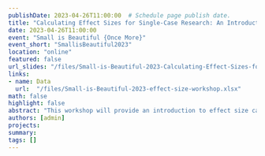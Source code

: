 ```yaml
---
publishDate: 2023-04-26T11:00:00  # Schedule page publish date.
title: "Calculating Effect Sizes for Single-Case Research: An Introduction to the SingleCaseES and scdhlm Web Applications and R Packages"
date: 2023-04-26T11:00:00
event: "Small is Beautiful {Once More}"
event_short: "SmallisBeautiful2023"
location: "online"
featured: false
url_slides: "/files/Small-is-Beautiful-2023-Calculating-Effect-Sizes-for-Single-Case-Research.pdf"
links:
- name: Data
  url:  "/files/Small-is-Beautiful-2023-effect-size-workshop.xlsx"
math: false
highlight: false
abstract: "This workshop will provide an introduction to effect size calculations for single-case research designs, focused on two interactive web applications (or “apps”) and accompanying R packages. I will begin by describing how to organize raw data from a single-case or n-of-1 study for purposes of using the apps, as well as for archiving and sharing with the research community. I will then introduce the SingleCaseES app, which provides tools for calculating case-specific effect size indices such as the non-overlap of all pairs, within-case standardized mean difference, and log-response ratio. All of these effect sizes describe intervention effects at the level of the individual participant. I will demonstrate use of the SingleCaseES app for calculating an effect size from a single data series as well as for calculating one or multiple effect sizes across multiple data series (with the latter being especially useful when conducting meta-analyses across multiple cases and studies). In the final section of the workshop, I will introduce the scdhlm app, which provides an interface for calculating between-case standardized mean difference (BC-SMD, also known as “design-comparable”) effect sizes. BC-SMDs are study-level summary effect sizes that are theoretically comparable to effect size indices commonly used in between-group experimental designs. BC-SMDs are defined based on a hierarchical model for the data from a single-case design that includes multiple participants. I will discuss the data requirements, model-building process, and choice of summary effect size for calculating a BC-SMD, while demonstrating how to use the scdhlm app. In each section of the workshop, I will also show how the interactive apps can facilitate learning to carry out effect size calculations using reproducible R code."
authors: [admin]
projects: 
summary: 
tags: []
---
```

